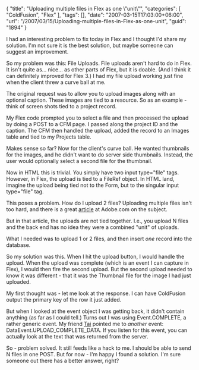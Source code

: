 {
	"title": "Uploading multiple files in Flex as one \\\"unit\\\"",
	"categories": [
		"ColdFusion",
		"Flex"
	],
	"tags": [],
	"date": "2007-03-15T17:03:00+06:00",
	"url": "/2007/03/15/Uploading-multiple-files-in-Flex-as-one-unit",
	"guid": "1894"
}

I had an interesting problem to fix today in Flex and I thought I'd share my solution. I'm not sure it is the best solution, but maybe someone can suggest an improvement.
<!--more-->
So my problem was this: File Uploads. File uploads aren't hard to do in Flex. It isn't quite as... nice... as other parts of Flex, but it is doable. (And I think it can definitely improved for Flex 3.) I had my file upload working just fine when the client threw a curve ball at me.

The original request was to allow you to upload images along with an optional caption. These images are tied to a resource. So as an example - think of screen shots tied to a project record.

My Flex code prompted you to select a file and then processed the upload by doing a POST to a CFM page. I passed along the project ID and the caption. The CFM then handled the upload, added the record to an Images table and tied to my Projects table.

Makes sense so far? Now for the client's curve ball. He wanted thumbnails for the images, and he didn't want to do server side thumbnails. Instead, the user would optionally select a second file for the thumbnail. 

Now in HTML this is trivial. You simply have two input type="file" tags. However, in Flex, the upload is tied to a FileRef object. In HTML land, imagine the upload being tied not to the Form, but to the singular input type="file" tag.

This poses a problem. How do I upload 2 files? Uploading multiple files isn't too hard, and there is a great <a href="http://www.adobe.com/devnet/coldfusion/articles/multifile_upload.html">article</a> at Adobe.com on the subject.

But in that article, the uploads are not tied together. I.e., you upload N files and the back end has no idea they were a combined "unit" of uploads.

What I needed was to upload 1 or 2 files, and then insert <i>one</i> record into the database. 

So my solution was this. When I hit the upload button, I would handle the upload. When the upload was complete (which is an event I can capture in Flex), I would then fire the second upload. But the second upload needed to know it was different - that it was the Thumbnail file for the image I had just uploaded. 

My first thought was - let me look at the response. I can have ColdFusion output the primary key of the row it just added. 

But when I looked at the event object I was getting back, it didn't contain anything (as far as I could tell.) Turns out I was using Event.COMPLETE, a rather generic event. My friend <a href="http://appliedliberally.com/blog/">Tai</a> pointed me to <i>another</i> event: DataEvent.UPLOAD_COMPLETE_DATA. If you listen for this event, you can actually look at the text that was returned from the server.

So - problem solved. It still feeds like a hack to me. I should be able to send N files in one POST. But for now - I'm happy I found a solution. I'm sure someone out there has a better answer, right?